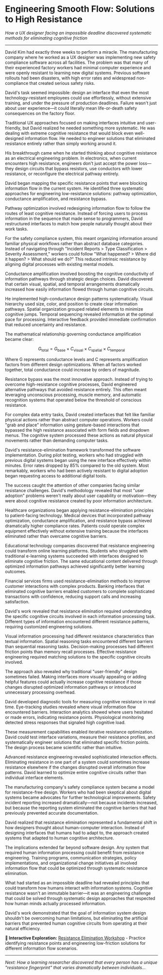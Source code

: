 # Engineering Smooth Flow: Solutions to High Resistance

*How a UX designer facing an impossible deadline discovered systematic methods for eliminating cognitive friction*

---

David Kim had exactly three weeks to perform a miracle. The manufacturing company where he worked as a UX designer was implementing new safety compliance software across all facilities. The problem was that many of their experienced factory workers had minimal computer experience and were openly resistant to learning new digital systems. Previous software rollouts had been disasters, with high error rates and widespread non-compliance that created serious safety risks.

David's task seemed impossible: design an interface that even the most technology-resistant employees could use effortlessly, without extensive training, and under the pressure of production deadlines. Failure wasn't just about user experience—it could literally mean life-or-death safety consequences on the factory floor.

Traditional UX approaches focused on making interfaces intuitive and user-friendly, but David realized he needed something more systematic. He was dealing with extreme cognitive resistance that would block even well-designed information flow. He needed to engineer solutions that eliminated resistance entirely rather than simply working around it.

His breakthrough came when he started thinking about cognitive resistance as an electrical engineering problem. In electronics, when current encounters high resistance, engineers don't just accept the power loss—they design circuits that bypass resistors, use conductors with lower resistance, or reconfigure the electrical pathway entirely.

David began mapping the specific resistance points that were blocking information flow in the current system. He identified three systematic approaches for engineering low-resistance solutions: pathway optimization, conductance amplification, and resistance bypass.

Pathway optimization involved redesigning information flow to follow the routes of least cognitive resistance. Instead of forcing users to process information in the sequence that made sense to programmers, David restructured interfaces to match how people naturally thought about their work tasks.

For the safety compliance system, this meant organizing information around familiar physical workflows rather than abstract database categories. Instead of navigating through "Incident Reports > Type Classification > Severity Assessment," workers could follow "What happened? > Where did it happen? > What should we do?" This reduced intrinsic resistance by aligning digital processes with existing mental models.

Conductance amplification involved boosting the cognitive conductivity of information pathways through strategic design choices. David discovered that certain visual, spatial, and temporal arrangements dramatically increased how easily information flowed through human cognitive circuits.

He implemented high-conductance design patterns systematically. Visual hierarchy used size, color, and position to create clear information pathways. Spatial organization grouped related elements to minimize cognitive jumps. Temporal sequencing revealed information at the optimal pace for processing. Interactive feedback provided immediate confirmation that reduced uncertainty and resistance.

The mathematical relationship governing conductance amplification became clear:

$$G_{\text{total}} = G_{\text{base}} \times C_{\text{visual}} \times C_{\text{spatial}} \times C_{\text{temporal}}$$

Where G represents conductance levels and C represents amplification factors from different design optimizations. When all factors worked together, total conductance could increase by orders of magnitude.

Resistance bypass was the most innovative approach. Instead of trying to overcome high-resistance cognitive processes, David engineered alternative pathways that avoided resistance entirely. This often meant leveraging unconscious processing, muscle memory, and automatic recognition systems that operated below the threshold of conscious resistance.

For complex data entry tasks, David created interfaces that felt like familiar physical actions rather than abstract computer operations. Workers could "grab and place" information using gesture-based interactions that bypassed the high resistance associated with form fields and dropdown menus. The cognitive system processed these actions as natural physical movements rather than demanding computer tasks.

David's resistance-elimination framework transformed the software implementation. During pilot testing, workers who had struggled with previous digital systems began using the new interface effectively within minutes. Error rates dropped by 85% compared to the old system. Most remarkably, workers who had been actively resistant to digital adoption began requesting access to additional digital tools.

The success caught the attention of other companies facing similar resistance challenges. David's methodology revealed that most "user adoption" problems weren't really about user capability or motivation—they were about cognitive resistance created by poor information architecture.

Healthcare organizations began applying resistance-elimination principles to patient-facing technology. Medical devices that incorporated pathway optimization, conductance amplification, and resistance bypass achieved dramatically higher compliance rates. Patients could operate complex equipment effectively without extensive training because the interfaces eliminated rather than overcame cognitive barriers.

Educational technology companies discovered that resistance engineering could transform online learning platforms. Students who struggled with traditional e-learning systems succeeded with interfaces designed to eliminate cognitive friction. The same educational content delivered through optimized information pathways achieved significantly better learning outcomes.

Financial services firms used resistance-elimination methods to improve customer interactions with complex products. Banking interfaces that eliminated cognitive barriers enabled customers to complete sophisticated transactions with confidence, reducing support calls and increasing satisfaction.

David's work revealed that resistance elimination required understanding the specific cognitive circuits involved in each information processing task. Different types of information encountered different resistance patterns, requiring customized engineering solutions.

Visual information processing had different resistance characteristics than textual information. Spatial reasoning tasks encountered different barriers than sequential reasoning tasks. Decision-making processes had different friction points than memory recall processes. Effective resistance engineering required matching solutions to the specific cognitive circuits involved.

The approach also revealed why traditional "user-friendly" design sometimes failed. Making interfaces more visually appealing or adding helpful features could actually increase cognitive resistance if those changes disrupted optimized information pathways or introduced unnecessary processing overhead.

David developed diagnostic tools for measuring cognitive resistance in real time. Eye-tracking studies revealed where visual information flow encountered barriers. Interaction analytics showed where users hesitated or made errors, indicating resistance points. Physiological monitoring detected stress responses that signaled high cognitive load.

These measurement capabilities enabled iterative resistance optimization. David could test interface variations, measure their resistance profiles, and systematically engineer solutions that eliminated specific friction points. The design process became scientific rather than intuitive.

Advanced resistance engineering revealed sophisticated interaction effects. Eliminating resistance in one part of a system could sometimes increase resistance elsewhere if the changes disrupted overall information flow patterns. David learned to optimize entire cognitive circuits rather than individual interface elements.

The manufacturing company's safety compliance system became a model for resistance-free design. Workers who had been skeptical about digital systems became advocates for further technological improvements. Safety incident reporting increased dramatically—not because incidents increased, but because the reporting system eliminated the cognitive barriers that had previously prevented accurate documentation.

David realized that resistance elimination represented a fundamental shift in how designers thought about human-computer interaction. Instead of designing interfaces that humans had to adapt to, the approach created systems that adapted to human cognitive architecture.

The implications extended far beyond software design. Any system that required human information processing could benefit from resistance engineering. Training programs, communication strategies, policy implementations, and organizational change initiatives all involved information flow that could be optimized through systematic resistance elimination.

What had started as an impossible deadline had revealed principles that could transform how humans interact with information systems. Cognitive resistance wasn't an immutable barrier—it was an engineering challenge that could be solved through systematic design approaches that respected how human minds actually processed information.

David's work demonstrated that the goal of information system design shouldn't be overcoming human limitations, but eliminating the artificial barriers that prevented human cognitive circuits from operating at their natural efficiency.

**🔗 Interactive Exploration:** [Resistance Elimination Workshop](../demos/notebooks/resistance_elimination_demo.ipynb) - Practice identifying resistance points and engineering low-friction solutions for different information flow scenarios.

---

*Next: How a learning researcher discovered that every person has a unique "resistance fingerprint" that varies dramatically between individuals...* 